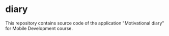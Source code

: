 # diary
This repository contains source code of the application "Motivational diary" for Mobile Development course.
